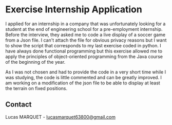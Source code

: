 <!-- Exercise Internship Application -->
# Exercise Internship Application
I applied for an internship in a company that was unfortunately looking for a student at the end of engineering school for a pre-employment internship. Before the interview, they asked me to code a live display of a soccer game from a Json file. I can't attach the file for obvious privacy reasons but I want to show the script that corresponds to my last exercise coded in python. I have always done functional programming but this exercise allowed me to apply the principles of object-oriented programming from the Java course of the beginning of the year.

As I was not chosen and had to provide the code in a very short time while I was studying, the code is little commented and can be greatly improved. I am working on a modification of the json file to be able to display at least the terrain on fixed positions.


<!-- CONTACT -->
## Contact

Lucas MARQUET -  lucasmarquet63800@gmail.com
